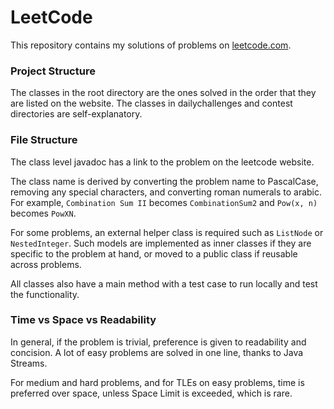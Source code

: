 # LeetCode

This repository contains my solutions of problems on [leetcode.com](leetcode.com).

### Project Structure

The classes in the root directory are the ones solved in the order that they are listed on the website.
The classes in dailychallenges and contest directories are self-explanatory.

### File Structure

The class level javadoc has a link to the problem on the leetcode website.

The class name is derived by converting the problem name to PascalCase, removing any special characters, and converting roman numerals to arabic.
For example, `Combination Sum II` becomes `CombinationSum2` and `Pow(x, n)` becomes `PowXN`.

For some problems, an external helper class is required such as `ListNode` or `NestedInteger`.
Such models are implemented as inner classes if they are specific to the problem at hand, or moved to a public class if reusable across problems.

All classes also have a main method with a test case to run locally and test the functionality.

### Time vs Space vs Readability

In general, if the problem is trivial, preference is given to readability and concision.
A lot of easy problems are solved in one line, thanks to Java Streams.

For medium and hard problems, and for TLEs on easy problems, time is preferred over space, unless Space Limit is exceeded, which is rare.
